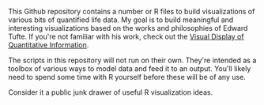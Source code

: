 This Github repository contains a number or R files to build visualizations of various bits of quantified life data. My goal is to build meaningful and interesting visualizations based on the works and philosophies of Edward Tufte. If you're not familiar with his work, check out the [Visual Display of Quantitative Information](http://www.amazon.com/gp/product/0961392142/ref=as_li_ss_tl?ie=UTF8&camp=1789&creative=390957&creativeASIN=0961392142&linkCode=as2&tag=mikesheanet-20).

The scripts in this repository will not run on their own. They're intended as a toolbox of various ways to model data and feed it to an output. You'll likely need to spend some time with R yourself before these will be of any use.

Consider it a public junk drawer of useful R visualization ideas.